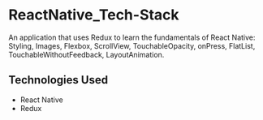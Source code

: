 # ReactNative_Tech-Stack
 An application that uses Redux to learn the fundamentals of React Native: Styling, Images, Flexbox, ScrollView, TouchableOpacity, onPress, FlatList, TouchableWithoutFeedback, LayoutAnimation.

## Technologies Used
- React Native
- Redux
